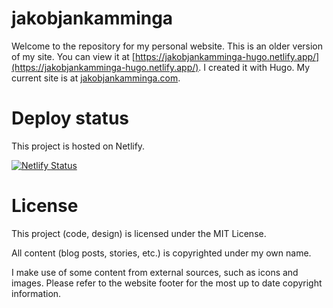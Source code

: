 # jakobjankamminga
Welcome to the repository for my personal website.
This is an older version of my site. You can view it at [https://jakobjankamminga-hugo.netlify.app/](https://jakobjankamminga-hugo.netlify.app/). I created it with Hugo.
My current site is at  [jakobjankamminga.com](https://jakobjankamminga.com/).

# Deploy status
This project is hosted on Netlify.

[![Netlify Status](https://api.netlify.com/api/v1/badges/8300e5c7-8976-4e12-b601-d24949ca46b3/deploy-status)](https://app.netlify.com/sites/jakobjankamminga-hugo/deploys)

# License
This project (code, design) is licensed under the MIT License.

All content (blog posts, stories, etc.) is copyrighted under my own name.

I make use of some content from external sources, such as icons and images. Please refer to the website footer for the most up to date copyright information.
